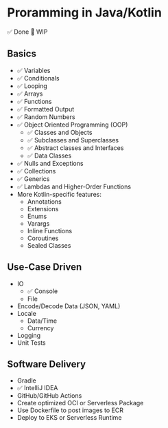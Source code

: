 # Proramming in Java/Kotlin

✅ Done
🚧 WIP

## Basics 
- ✅ Variables
- ✅ Conditionals
- ✅ Looping
- ✅ Arrays
- ✅ Functions
- ✅ Formatted Output
- ✅ Random Numbers 
- ✅ Object Oriented Programming (OOP)
  + ✅ Classes and Objects
  + ✅ Subclasses and Superclasses
  + ✅ Abstract classes and Interfaces
  + ✅ Data Classes
- ✅ Nulls and Exceptions
- ✅ Collections
- ✅ Generics
- ✅ Lambdas and Higher-Order Functions
- More Kotlin-specific features:
  - Annotations
  - Extensions
  - Enums
  - Varargs
  - Inline Functions
  - Coroutines
  - Sealed Classes

## Use-Case Driven
- IO
  + ✅ Console
  + File
- Encode/Decode Data (JSON, YAML)
- Locale
  + Data/Time
  + Currency
- Logging
- Unit Tests

## Software Delivery
- Gradle
- ✅ IntelliJ IDEA
- GitHub/GitHub Actions
- Create optimized OCI or Serverless Package
- Use Dockerfile to post images to ECR
- Deploy to EKS or Serverless Runtime